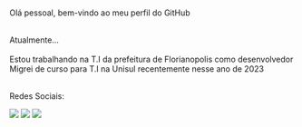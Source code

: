 <html lang="pt-br">
 <head>
 </head>
 <body>
 <br>
 <div>
   <p>Olá pessoal, bem-vindo ao meu perfil do GitHub</p><br>
  </div>
 <div>
  <label>Atualmente...</label><br><br>
  <label>Estou trabalhando na T.I da prefeitura de Florianopolis como desenvolvedor</label><br>
  <label>Migrei de curso para T.I na Unisul recentemente nesse ano de 2023</label>
 </div><br>

 
 
Redes Sociais: 
<div>
  <a href="https://www.instagram.com/carniel_joao/" target="_blank"><img src="https://img.shields.io/badge/-Instagram-%23E4405F?style=for-the-badge&logo=instagram&logoColor=white" target="_blank"></a>
  <a href = "mailto:joaovictorcarniel.cert.trabalho@gmail.com"><img src="https://img.shields.io/badge/-Gmail-%23333?style=for-the-badge&logo=gmail&logoColor=white" target="_blank"></a>
  <a href="www.linkedin.com/in/joao-victor-3416bb229" target="_blank"><img src="https://img.shields.io/badge/-LinkedIn-%230077B5?style=for-the-badge&logo=linkedin&logoColor=white" target="_blank"></a> 
</div>



          
</body>
